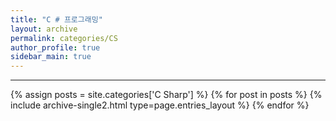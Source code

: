 ```yaml
---
title: "C # 프로그래밍"
layout: archive
permalink: categories/CS
author_profile: true
sidebar_main: true
---
```


<!-- 공백이 포함되어 있는 카테고리 이름의 경우 site.categories.['a b c'] 이런식으로! -->

***

{% assign posts = site.categories['C Sharp'] %}
{% for post in posts %} {% include archive-single2.html type=page.entries_layout %} {% endfor %}
